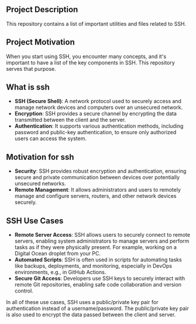 <h2>Project Description</h2>
<p>This repository contains a list of important utilities and files related to SSH.</p>

<h2>Project Motivation</h2>
<p>When you start using SSH, you encounter many concepts, and it's important to have a list of the key components in SSH. This repository serves that purpose.</p>

<h2>What is ssh</h2>
<ul>
<li><strong>SSH (Secure Shell)</strong>: A network protocol used to securely access and manage network devices and computers over an unsecured network.</li>

<li><strong>Encryption</strong>: SSH provides a secure channel by encrypting the data transmitted between the client and the server.</li>

<li><strong>Authentication</strong>: It supports various authentication methods, including password and public-key authentication, to ensure only authorized users can access the system.</li>
</ul>

<h2>Motivation for ssh</h2>
<ul>
<li><strong>Security</strong>: SSH provides robust encryption and authentication, ensuring secure and private communication between devices over potentially unsecured networks.</li>

<li><strong>Remote Management</strong>: It allows administrators and users to remotely manage and configure servers, routers, and other network devices securely.</li>
</ul>

<h2>SSH Use Cases</h2>
<ul>
<li><strong>Remote Server Access</strong>: SSH allows users to securely connect to remote servers, enabling system administrators to manage servers and perform tasks as if they were physically present. For example, working on a Digital Ocean droplet from your PC.</li>


<li><strong>Automated Scripts</strong>: SSH is often used in scripts for automating tasks like backups, deployments, and monitoring, especially in DevOps environments, e.g., in GitHub Actions.</li>

<li><strong>Secure Git Access</strong>: Developers use SSH keys to securely interact with remote Git repositories, enabling safe code collaboration and version control.</li>

</ul>

<p>In all of these use cases, SSH uses a public/private key pair for authentication instead of a username/password. The public/private key pair is also used to encrypt the data passed between the client and server.</p>
